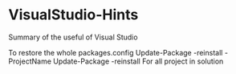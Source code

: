 # VisualStudio-Hints
Summary of the useful of Visual Studio


To restore the whole packages.config
Update-Package -reinstall -ProjectName <project>
Update-Package -reinstall For all project in solution
